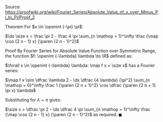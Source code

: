 # 

Source: https://proofwiki.org/wiki/Fourier_Series/Absolute_Value_of_x_over_Minus_Pi_to_Pi/Proof_2

Theorem
For $x \in \openint {-\pi} \pi$:

$\ds \size x = \frac \pi 2 - \frac 4 \pi \sum_{n \mathop = 1}^\infty \frac {\map \cos {2 n - 1} x} {\paren {2 n - 1}^2}$


Proof
By Fourier Series for Absolute Value Function over Symmetric Range, the function $f: \openint {-\lambda} \lambda \to \R$ defined as:

$\forall x \in \openint {-\lambda} \lambda: \map f x = \size x$
has a Fourier series:

$\map f x \sim \dfrac \lambda 2 - \ds \dfrac {4 \lambda} {\pi^2} \sum_{n \mathop = 0}^\infty \frac 1 {\paren {2 n + 1}^2} \cos \dfrac {\paren {2 n + 1} \pi x} \lambda$

Substituting for $\lambda = \pi$ gives:

$\size x = \dfrac \pi 2 - \ds \dfrac 4 \pi \sum_{n \mathop = 1}^\infty \frac {\map \cos {2 n - 1}  x} {\paren {2 n - 1}^2}$
as required. 
$\blacksquare$





